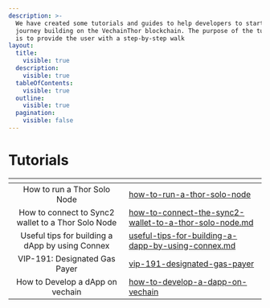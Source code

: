 ```yaml
---
description: >-
  We have created some tutorials and guides to help developers to start their
  journey building on the VechainThor blockchain. The purpose of the tutorials
  is to provide the user with a step-by-step walk
layout:
  title:
    visible: true
  description:
    visible: true
  tableOfContents:
    visible: true
  outline:
    visible: true
  pagination:
    visible: false
---
```


# Tutorials

<table data-view="cards"><thead><tr><th align="center"></th><th data-hidden data-card-target data-type="content-ref"></th></tr></thead><tbody><tr><td align="center">How to run a Thor Solo Node</td><td><a href="how-to-run-a-thor-solo-node/">how-to-run-a-thor-solo-node</a></td></tr><tr><td align="center">How to connect to Sync2 wallet to a Thor Solo Node</td><td><a href="how-to-connect-the-sync2-wallet-to-a-thor-solo-node.md">how-to-connect-the-sync2-wallet-to-a-thor-solo-node.md</a></td></tr><tr><td align="center">Useful tips for building a dApp by using Connex</td><td><a href="useful-tips-for-building-a-dapp-by-using-connex.md">useful-tips-for-building-a-dapp-by-using-connex.md</a></td></tr><tr><td align="center">VIP-191: Designated Gas Payer</td><td><a href="vip-191-designated-gas-payer/">vip-191-designated-gas-payer</a></td></tr><tr><td align="center">How to Develop a dApp on vechain</td><td><a href="how-to-develop-a-dapp-on-vechain/">how-to-develop-a-dapp-on-vechain</a></td></tr></tbody></table>
